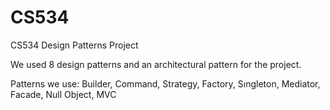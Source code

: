 # CS534
CS534 Design Patterns Project

We used 8 design patterns and an architectural pattern for the project.

Patterns we use:
Builder,
Command,
Strategy,
Factory,
Sıngleton,
Mediator,
Facade,
Null Object,
MVC
